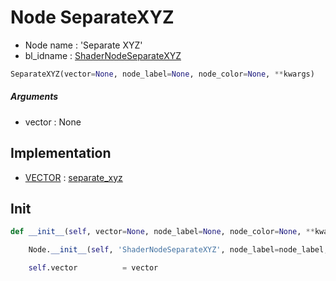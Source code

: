 # Node SeparateXYZ

- Node name : 'Separate XYZ'
- bl_idname : [ShaderNodeSeparateXYZ](https://docs.blender.org/api/current/bpy.types.ShaderNodeSeparateXYZ.html)


``` python
SeparateXYZ(vector=None, node_label=None, node_color=None, **kwargs)
```
##### Arguments

- vector : None

## Implementation

- [VECTOR](/docs/GeoNodes/socket_VECTOR.md) : [separate_xyz](/docs/GeoNodes/socket_VECTOR.md#separate_xyz)

## Init

``` python
def __init__(self, vector=None, node_label=None, node_color=None, **kwargs):

    Node.__init__(self, 'ShaderNodeSeparateXYZ', node_label=node_label, node_color=node_color, **kwargs)

    self.vector          = vector
```

